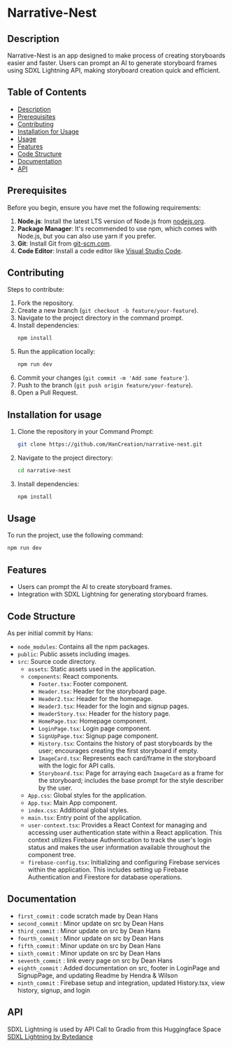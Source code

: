 # Narrative-Nest

## Description
Narrative-Nest is an app designed to make process of creating storyboards easier and faster. Users can prompt an AI to generate storyboard frames using SDXL Lightning API, making storyboard creation quick and efficient.

## Table of Contents

- [Description](#description)
- [Prerequisites](#prerequisites)
- [Contributing](#contributing)
- [Installation for Usage](#installation-for-usage)
- [Usage](#usage)
- [Features](#features)
- [Code Structure](#code-structure)
- [Documentation](#documentation)
- [API](#api)


## Prerequisites

Before you begin, ensure you have met the following requirements:

1. **Node.js**: Install the latest LTS version of Node.js from [nodejs.org](https://nodejs.org/).
2. **Package Manager**: It's recommended to use npm, which comes with Node.js, but you can also use yarn if you prefer.
3. **Git**: Install Git from [git-scm.com](https://git-scm.com/).
4. **Code Editor**: Install a code editor like [Visual Studio Code](https://code.visualstudio.com/).

## Contributing

Steps to contribute:

1. Fork the repository.
2. Create a new branch (`git checkout -b feature/your-feature`).
3. Navigate to the project directory in the command prompt.
4. Install dependencies:
   ```sh
   npm install
   ```
5. Run the application locally:
   ```sh
   npm run dev
   ```
6. Commit your changes (`git commit -m 'Add some feature'`).
7. Push to the branch (`git push origin feature/your-feature`).
8. Open a Pull Request.


## Installation for usage

1. Clone the repository in your Command Prompt:
   ```sh
   git clone https://github.com/HanCreation/narrative-nest.git
   ```

2. Navigate to the project directory:
   ```sh
   cd narrative-nest
   ```

3. Install dependencies:
   ```sh
   npm install
   ```

## Usage

To run the project, use the following command:
```sh
npm run dev
```


## Features
- Users can prompt the AI to create storyboard frames.
- Integration with SDXL Lightning for generating storyboard frames.


## Code Structure
As per initial commit by Hans:
- `node_modules`: Contains all the npm packages.
- `public`: Public assets including images.
- `src`: Source code directory.
  - `assets`: Static assets used in the application.
  - `components`: React components.
    - `Footer.tsx`: Footer component.
    - `Header.tsx`: Header for the storyboard page.
    - `Header2.tsx`: Header for the homepage.
    - `Header3.tsx`: Header for the login and signup pages.
    - `HeaderStory.tsx`: Header for the history page.
    - `HomePage.tsx`: Homepage component.
    - `LoginPage.tsx`: Login page component.
    - `SignUpPage.tsx`: Signup page component.
    - `History.tsx`: Contains the history of past storyboards by the user; encourages creating the first storyboard if empty.
    - `ImageCard.tsx`: Represents each card/frame in the storyboard with the logic for API calls.
    - `Storyboard.tsx`: Page for arraying each `ImageCard` as a frame for the storyboard; includes the base prompt for the style describer by the user.
  - `App.css`: Global styles for the application.
  - `App.tsx`: Main App component.
  - `index.css`: Additional global styles.
  - `main.tsx`: Entry point of the application.
  - `user-context.tsx`: Provides a React Context for managing and accessing user authentication state within a React application. This context utilizes Firebase Authentication to track the user's login status and makes the user information available throughout the component tree.
  - `firebase-config.tsx`: Initializing and configuring Firebase services within the application. This includes setting up Firebase Authentication and Firestore for database operations.

## Documentation
- `first_commit` : code scratch made by Dean Hans 
- `second_commit` : Minor update on src by Dean Hans 
- `third_commit` : Minor update on src by Dean Hans 
- `fourth_commit` : Minor update on src by Dean Hans 
- `fifth_commit` : Minor update on src by Dean Hans 
- `sixth_commit` : Minor update on src by Dean Hans 
- `seventh_commit` : link every page on src by Dean Hans
- `eighth_commit` : Added documentation on src, footer in LoginPage and SignupPage, and updating Readme by Hendra & Wilson
- `ninth_commit` : Firebase setup and integration, updated History.tsx, view history, signup, and login

## API
SDXL Lightning is used by API Call to Gradio from this Huggingface Space [SDXL Lightning by Bytedance](https://huggingface.co/spaces/ByteDance/SDXL-Lightning)

